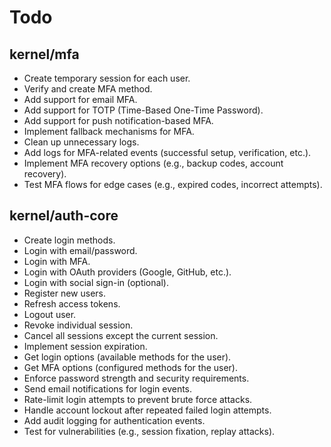 # Todo

## kernel/mfa

- Create temporary session for each user.
- Verify and create MFA method.
- Add support for email MFA.
- Add support for TOTP (Time-Based One-Time Password).
- Add support for push notification-based MFA.
- Implement fallback mechanisms for MFA.
- Clean up unnecessary logs.
- Add logs for MFA-related events (successful setup, verification, etc.).
- Implement MFA recovery options (e.g., backup codes, account recovery).
- Test MFA flows for edge cases (e.g., expired codes, incorrect attempts).

## kernel/auth-core

- Create login methods.
- Login with email/password.
- Login with MFA.
- Login with OAuth providers (Google, GitHub, etc.).
- Login with social sign-in (optional).
- Register new users.
- Refresh access tokens.
- Logout user.
- Revoke individual session.
- Cancel all sessions except the current session.
- Implement session expiration.
- Get login options (available methods for the user).
- Get MFA options (configured methods for the user).
- Enforce password strength and security requirements.
- Send email notifications for login events.
- Rate-limit login attempts to prevent brute force attacks.
- Handle account lockout after repeated failed login attempts.
- Add audit logging for authentication events.
- Test for vulnerabilities (e.g., session fixation, replay attacks).
